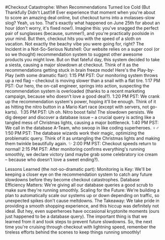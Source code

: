 #Checkout Catastrophe: When Recommendations Turned Ice Cold (But Thankfully Didn't Last!)#
Ever experience that moment when you're about to score an amazing deal online, but checkout turns into a molasses-slow slog? Yeah, us too. That's exactly what happened on June 25th for about an hour (don't worry, it's fixed now!).
Imagine this: you've snagged the perfect pair of sunglasses (because, summer!), and you're practically poolside in your mind. But then, checkout hits you with the speed of a sloth on vacation. Not exactly the beachy vibe you were going for, right?
The Incident in a Not-So-Serious Nutshell:
Our website relies on a super cool (or so we thought) recommendation system to suggest other awesome products you might love. But on that fateful day, this system decided to take a siesta, causing a major slowdown at checkout. Think of it as the recommendations getting stuck in brain freeze mode!
Here's the Play-by-Play (with some dramatic flair):
1:15 PM PST: Our monitoring system throws up a red flag – checkout is moving slower than a snail with a flat tire.
1:17 PM PST: Our hero, the on-call engineer, springs into action, suspecting the recommendation system is overloaded (thanks to a recent marketing campaign, because who doesn't love a good deal?).
1:20 PM PST: We crank up the recommendation system's power, hoping it'll be enough. Think of it as hitting the nitro button in a Mario Kart race (except with servers, not go-karts). ️
1:35 PM PST: Uh oh. Nitro boost fails! The slowdown persists. We dig deeper and discover a database issue – a crucial query is acting like a tangled mess of Christmas lights, causing a major bottleneck.
1:40 PM PST: We call in the database A-Team, who swoop in like coding superheroes. ‍♀️‍♂️
1:50 PM PST: The database wizards work their magic, optimizing the problematic query. Think of it as untangling the Christmas lights and making them twinkle beautifully again. ✨
2:00 PM PST: Checkout speeds return to normal!
2:15 PM PST: After monitoring confirms everything's running smoothly, we declare victory (and maybe grab some celebratory ice cream – because who doesn't love a sweet ending?).


Lessons Learned (the not-so-dramatic part):
Monitoring is Key: We'll be keeping a closer eye on the recommendation system to catch any future slowdowns before they become checkout catastrophes.
Database Efficiency Matters: We're giving all our database queries a good scrub to make sure they're running smoothly.
Scaling for the Future: We're building a plan to automatically scale our systems up or down depending on traffic, so unexpected spikes don't cause meltdowns.
The Takeaway:
We take pride in providing a smooth shopping experience, and this hiccup was definitely not ideal. But hey, even superheroes have occasional kryptonite moments (ours just happened to be a database query). The important thing is that we learned from it and took steps to prevent future slowdowns. So, the next time you're cruising through checkout with lightning speed, remember the tireless efforts behind the scenes to keep things running smoothly!

